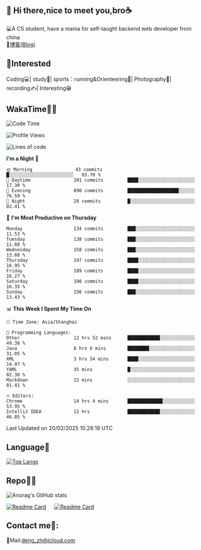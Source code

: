 👋 Hi there,nice to meet you,bro☕
---
💻A CS student, have a mania for self-taught backend web developer from china   
📌[博客(Blog)](https://github.com/HealUP/MyBlog)

 <!-- waka-box start -->
 <!-- waka-box end -->
 
🧲**Interested**
--
Coding💻| study📖| sports：running&Orienteering🏃‍| Photography📸| recording✍️| Interesting😁

WakaTime👨‍💻
---
<!--START_SECTION:waka-->
![Code Time](http://img.shields.io/badge/Code%20Time-2%2C551%20hrs%2049%20mins-blue)

![Profile Views](http://img.shields.io/badge/Profile%20Views-5-blue)

![Lines of code](https://img.shields.io/badge/From%20Hello%20World%20I%27ve%20Written-205.1%20thousand%20lines%20of%20code-blue)

**I'm a Night 🦉** 

```text
🌞 Morning                43 commits          █░░░░░░░░░░░░░░░░░░░░░░░░   03.70 % 
🌆 Daytime                201 commits         ████░░░░░░░░░░░░░░░░░░░░░   17.30 % 
🌃 Evening                890 commits         ███████████████████░░░░░░   76.59 % 
🌙 Night                  28 commits          █░░░░░░░░░░░░░░░░░░░░░░░░   02.41 % 
```
📅 **I'm Most Productive on Thursday** 

```text
Monday                   134 commits         ███░░░░░░░░░░░░░░░░░░░░░░   11.53 % 
Tuesday                  138 commits         ███░░░░░░░░░░░░░░░░░░░░░░   11.88 % 
Wednesday                158 commits         ███░░░░░░░░░░░░░░░░░░░░░░   13.60 % 
Thursday                 197 commits         ████░░░░░░░░░░░░░░░░░░░░░   16.95 % 
Friday                   189 commits         ████░░░░░░░░░░░░░░░░░░░░░   16.27 % 
Saturday                 190 commits         ████░░░░░░░░░░░░░░░░░░░░░   16.35 % 
Sunday                   156 commits         ███░░░░░░░░░░░░░░░░░░░░░░   13.43 % 
```


📊 **This Week I Spent My Time On** 

```text
🕑︎ Time Zone: Asia/Shanghai

💬 Programming Languages: 
Other                    12 hrs 52 mins      ████████████░░░░░░░░░░░░░   49.38 % 
Java                     8 hrs 6 mins        ████████░░░░░░░░░░░░░░░░░   31.05 % 
XML                      3 hrs 54 mins       ████░░░░░░░░░░░░░░░░░░░░░   14.97 % 
YAML                     35 mins             █░░░░░░░░░░░░░░░░░░░░░░░░   02.30 % 
Markdown                 22 mins             ░░░░░░░░░░░░░░░░░░░░░░░░░   01.41 % 

🔥 Editors: 
Chrome                   14 hrs 4 mins       █████████████░░░░░░░░░░░░   53.95 % 
IntelliJ IDEA            12 hrs              ████████████░░░░░░░░░░░░░   46.05 % 
```


 Last Updated on 20/02/2025 15:28:18 UTC
<!--END_SECTION:waka-->

Language🚀
---
[![Top Langs](https://github-readme-stats.vercel.app/api/top-langs/?username=HealUP&layout=compact&hide_border=true)](https://github.com/HealUP)

Repo🧑‍💻
---
![Anurag's GitHub stats](https://github-readme-stats.vercel.app/api?username=HealUP&count_private=true&show_icons=true&theme=gruvbox&hide_border=true) 

[![Readme Card](https://github-readme-stats.vercel.app/api/pin/?username=HealUP&repo=InternetEy&theme=transparent)](https://github.com/HealUP/InternetEy) &emsp;
[![Readme Card](https://github-readme-stats.vercel.app/api/pin/?username=HealUP&repo=CampusExperience&theme=transparent)](https://github.com/HealUP/CampusExperience)


Contact me📱:
---
📮Mail:deng_zh@icloud.com  
